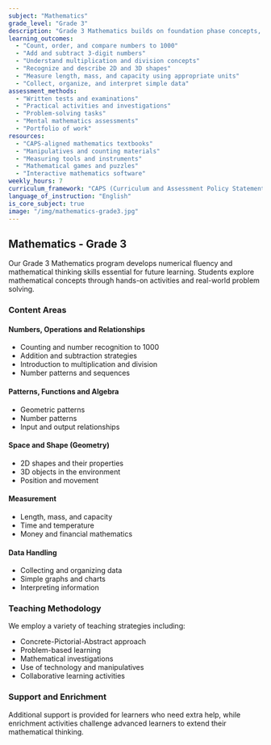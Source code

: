 ```yaml
---
subject: "Mathematics"
grade_level: "Grade 3"
description: "Grade 3 Mathematics builds on foundation phase concepts, introducing more complex number operations, basic geometry, measurement, and data handling according to the CAPS curriculum."
learning_outcomes:
  - "Count, order, and compare numbers to 1000"
  - "Add and subtract 3-digit numbers"
  - "Understand multiplication and division concepts"
  - "Recognize and describe 2D and 3D shapes"
  - "Measure length, mass, and capacity using appropriate units"
  - "Collect, organize, and interpret simple data"
assessment_methods:
  - "Written tests and examinations"
  - "Practical activities and investigations"
  - "Problem-solving tasks"
  - "Mental mathematics assessments"
  - "Portfolio of work"
resources:
  - "CAPS-aligned mathematics textbooks"
  - "Manipulatives and counting materials"
  - "Measuring tools and instruments"
  - "Mathematical games and puzzles"
  - "Interactive mathematics software"
weekly_hours: 7
curriculum_framework: "CAPS (Curriculum and Assessment Policy Statement)"
language_of_instruction: "English"
is_core_subject: true
image: "/img/mathematics-grade3.jpg"
---
```


## Mathematics - Grade 3

Our Grade 3 Mathematics program develops numerical fluency and mathematical thinking skills essential for future learning. Students explore mathematical concepts through hands-on activities and real-world problem solving.

### Content Areas

#### Numbers, Operations and Relationships
- Counting and number recognition to 1000
- Addition and subtraction strategies
- Introduction to multiplication and division
- Number patterns and sequences

#### Patterns, Functions and Algebra
- Geometric patterns
- Number patterns
- Input and output relationships

#### Space and Shape (Geometry)
- 2D shapes and their properties
- 3D objects in the environment
- Position and movement

#### Measurement
- Length, mass, and capacity
- Time and temperature
- Money and financial mathematics

#### Data Handling
- Collecting and organizing data
- Simple graphs and charts
- Interpreting information

### Teaching Methodology

We employ a variety of teaching strategies including:
- Concrete-Pictorial-Abstract approach
- Problem-based learning
- Mathematical investigations
- Use of technology and manipulatives
- Collaborative learning activities

### Support and Enrichment

Additional support is provided for learners who need extra help, while enrichment activities challenge advanced learners to extend their mathematical thinking.